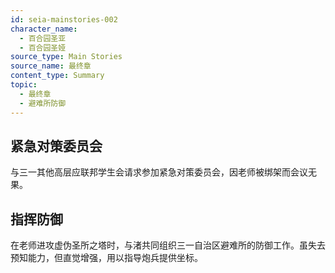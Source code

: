 ```yaml
---
id: seia-mainstories-002
character_name:
  - 百合园圣亚
  - 百合园圣娅
source_type: Main Stories
source_name: 最终章
content_type: Summary
topic:
  - 最终章
  - 避难所防御
---
```

## 紧急对策委员会
与三一其他高层应联邦学生会请求参加紧急对策委员会，因老师被绑架而会议无果。

## 指挥防御
在老师进攻虚伪圣所之塔时，与渚共同组织三一自治区避难所的防御工作。虽失去预知能力，但直觉增强，用以指导炮兵提供坐标。